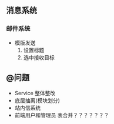 ## 消息系统
### 邮件系统
- 模版发送
    1. 设置标题
    2. 选中接收目标





## @问题
- Service 整体整改
- 底层抽离(模块划分)
- 站内信系统
- 前端用户和管理员 表合并？？？？？？？